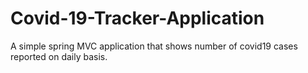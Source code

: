 # Covid-19-Tracker-Application
A simple spring MVC application that shows number of covid19 cases reported on daily basis.
